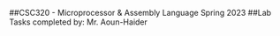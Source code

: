 ##CSC320 - Microprocessor & Assembly Language Spring 2023
##Lab Tasks completed by:
Mr. Aoun-Haider
